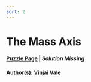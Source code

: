 ```yaml
---
sort: 2
---
```


# The Mass Axis

#### [Puzzle Page](5.2-p.pdf) | *Solution Missing*
#### Author(s): [Vinjai Vale](../../../../search.html?q=Vinjai+Vale)

